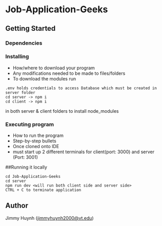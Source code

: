 ﻿# Job-Application-Geeks

<!-- We are planning on creating a database system for faculty, administrators, instructors,
and students to assist in scheduling courses for a semester. This system will allow students
to add/drop classes and for instructors, advisors, and administrators to edit and offer courses in a
way that fits their schedule. The system will also allow for basic enrollment functionalities and
scholarship/grant awards.Includes a Full Stack implementation with front-end (React.js, Material UI),
back-end (Express, Node) , and with database intergration. -->

## Getting Started

### Dependencies

### Installing

- How/where to download your program
- Any modifications needed to be made to files/folders
- To download the modules run

```
.env holds credentials to access Database which must be created in server folder
cd server -> npm i
cd client -> npm i
```

in both server & client folders to install node_modules

### Executing program

- How to run the program
- Step-by-step bullets
- Once cloned onto IDE
- must start up 2 different terminals for client(port: 3000) and server (Port: 3001)

##Running it locally
```
cd Job-Application-Geeks
cd server
npm run dev <will run both client side and server side>
CTRL + C to terminate application
```

## Author
Jimmy Huynh (jimmyhuynh2000@vt.edu) </br>
